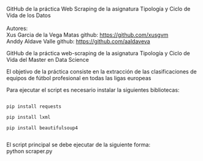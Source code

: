 GitHub de la práctica Web Scraping de la asignatura Tipología y Ciclo de Vida de los Datos</br></br>
Autores:  </br>
          Xus Garcia de la Vega Matas github: https://github.com/xusgvm </br>
          Anddy Aldave Valle          github: https://github.com/aaldaveva

GitHub de la práctica web-scraping de la asignatura Tipología y Ciclo de Vida del Master en Data Science

El objetivo de la práctica consiste en la extracción de las clasificaciones de equipos de fútbol profesional en todas las ligas europeas 

Para ejecutar el script es necesario instalar la siguientes bibliotecas:</br>
<pre><code>
pip install requests</br>
pip install lxml</br>
pip install beautifulsoup4</br>
</code></pre>
El script principal se debe ejecutar de la siguiente forma:</br>
python scraper.py
